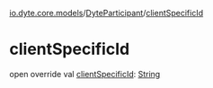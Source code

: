[io.dyte.core.models](../index.md)/[DyteParticipant](index.md)/[clientSpecificId](client-specific-id.md)

# clientSpecificId


open override val [clientSpecificId](client-specific-id.md): [String](https://kotlinlang.org/api/latest/jvm/stdlib/kotlin/-string/index.html)
